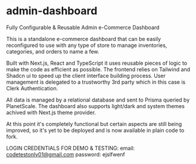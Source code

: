 # admin-dashboard
Fully Configurable &amp; Reusable Admin e-Commerce Dashboard

This is a standalone e-commerce dashboard that can be easily reconfigured to use with any type of store to manage inventories, categories, and orders to name a few. 

Built with Next.js, React and TypeScript it uses reusable pieces of logic to make the code as efficient as possible. The frontend relies on Tailwind and Shadcn ui to speed up the client interface building process. User management is delegated to a trustworthy 3rd party which in this case is Clerk Authentication. 

All data is managed by a relational database and sent to Prisma queried by PlanetScale. The dashboard also supports light/dark and system themes achived with Next.js theme provider.

At this point it's completely functional but certain aspects are still being improved, so it's yet to be deployed and is now available in plain code to fork.

LOGIN CREDENTIALS FOR DEMO & TESTING:
email: codetestonly01@gmail.com
password: ejslfwenf

